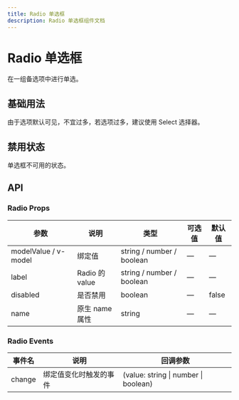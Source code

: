 ```yaml
---
title: Radio 单选框
description: Radio 单选框组件文档
---
```


# Radio 单选框

在一组备选项中进行单选。

## 基础用法

由于选项默认可见，不宜过多，若选项过多，建议使用 Select 选择器。

<preview path="../demo/Radio/Basic.vue" title="基础用法" description="要使用 Radio 组件，只需要设置 v-model 绑定变量，选中意味着变量的值为相应 Radio label 属性的值"></preview>

## 禁用状态

单选框不可用的状态。

<preview path="../demo/Radio/Disabled.vue" title="禁用状态" description="只要在 he-radio 元素中设置 disabled 属性即可"></preview>

## API

### Radio Props

| 参数 | 说明 | 类型 | 可选值 | 默认值 |
| --- | --- | --- | --- | --- |
| modelValue / v-model | 绑定值 | string / number / boolean | — | — |
| label | Radio 的 value | string / number / boolean | — | — |
| disabled | 是否禁用 | boolean | — | false |
| name | 原生 name 属性 | string | — | — |

### Radio Events

| 事件名 | 说明 | 回调参数 |
| --- | --- | --- |
| change | 绑定值变化时触发的事件 | (value: string \| number \| boolean) |